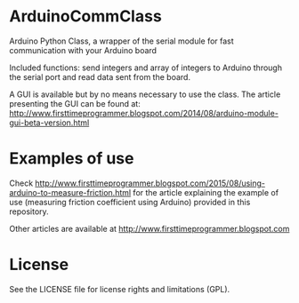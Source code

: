 # ArduinoCommClass
Arduino Python Class, a wrapper of the serial module for fast communication with your Arduino board

Included functions:
send integers and array of integers to Arduino through the serial port and read data sent from the board.

A GUI is available but by no means necessary to use the class.
The article presenting the GUI can be found at:
http://www.firsttimeprogrammer.blogspot.com/2014/08/arduino-module-gui-beta-version.html

# Examples of use
Check http://www.firsttimeprogrammer.blogspot.com/2015/08/using-arduino-to-measure-friction.html for the article explaining the example of use (measuring friction coefficient using Arduino) provided in this repository.

Other articles are available at http://www.firsttimeprogrammer.blogspot.com

# License
See the LICENSE file for license rights and limitations (GPL).
